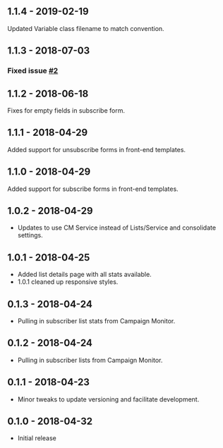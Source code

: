 ## 1.1.4 - 2019-02-19

Updated Variable class filename to match convention.

## 1.1.3 - 2018-07-03
### Fixed issue [#2]

[#2]: https://github.com/clearbold/craft-campaignmonitor-lists/issues/2

## 1.1.2 - 2018-06-18

Fixes for empty fields in subscribe form.

## 1.1.1 - 2018-04-29

Added support for unsubscribe forms in front-end templates.

## 1.1.0 - 2018-04-29

Added support for subscribe forms in front-end templates.

## 1.0.2 - 2018-04-29

* Updates to use CM Service instead of Lists/Service and consolidate settings.

## 1.0.1 - 2018-04-25

* Added list details page with all stats available.
* 1.0.1 cleaned up responsive styles.

## 0.1.3 - 2018-04-24

* Pulling in subscriber list stats from Campaign Monitor.

## 0.1.2 - 2018-04-24

* Pulling in subscriber lists from Campaign Monitor.

## 0.1.1 - 2018-04-23

* Minor tweaks to update versioning and facilitate development.

## 0.1.0 - 2018-04-32

* Initial release
